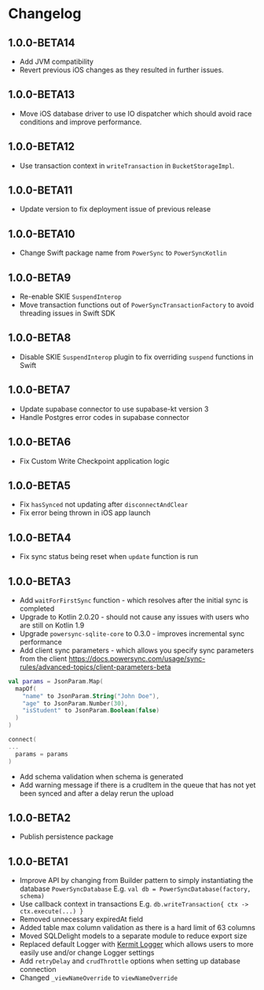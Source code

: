 # Changelog

## 1.0.0-BETA14

* Add JVM compatibility
* Revert previous iOS changes as they resulted in further issues.

## 1.0.0-BETA13

* Move iOS database driver to use IO dispatcher which should avoid race conditions and improve performance.

## 1.0.0-BETA12

* Use transaction context in `writeTransaction` in `BucketStorageImpl`.

## 1.0.0-BETA11

* Update version to fix deployment issue of previous release

## 1.0.0-BETA10

* Change Swift package name from `PowerSync` to `PowerSyncKotlin`

## 1.0.0-BETA9

* Re-enable SKIE `SuspendInterop`
* Move transaction functions out of `PowerSyncTransactionFactory` to avoid threading issues in Swift SDK

## 1.0.0-BETA8

* Disable SKIE `SuspendInterop` plugin to fix overriding `suspend` functions in Swift

## 1.0.0-BETA7

* Update supabase connector to use supabase-kt version 3
* Handle Postgres error codes in supabase connector

## 1.0.0-BETA6

* Fix Custom Write Checkpoint application logic

## 1.0.0-BETA5

* Fix `hasSynced` not updating after `disconnectAndClear`
* Fix error being thrown in iOS app launch

## 1.0.0-BETA4

* Fix sync status being reset when `update` function is run

## 1.0.0-BETA3

* Add `waitForFirstSync` function - which resolves after the initial sync is completed
* Upgrade to Kotlin 2.0.20 - should not cause any issues with users who are still on Kotlin 1.9
* Upgrade `powersync-sqlite-core` to 0.3.0 - improves incremental sync performance
* Add client sync parameters - which allows you specify sync parameters from the client https://docs.powersync.com/usage/sync-rules/advanced-topics/client-parameters-beta
```kotlin
val params = JsonParam.Map(
  mapOf(
    "name" to JsonParam.String("John Doe"),
    "age" to JsonParam.Number(30),
    "isStudent" to JsonParam.Boolean(false)
  )
)

connect(
...
  params = params
)
```
* Add schema validation when schema is generated
* Add warning message if there is a crudItem in the queue that has not yet been synced and after a delay rerun the upload

## 1.0.0-BETA2

* Publish persistence package

## 1.0.0-BETA1

* Improve API by changing from Builder pattern to simply instantiating the database `PowerSyncDatabase`
  E.g. `val db = PowerSyncDatabase(factory, schema)`
* Use callback context in transactions
  E.g. `db.writeTransaction{ ctx -> ctx.execute(...) }`
* Removed unnecessary expiredAt field
* Added table max column validation as there is a hard limit of 63 columns
* Moved SQLDelight models to a separate module to reduce export size
* Replaced default Logger with [Kermit Logger](https://kermit.touchlab.co/) which allows users to more easily use and/or change Logger settings
* Add `retryDelay` and `crudThrottle` options when setting up database connection
* Changed `_viewNameOverride` to `viewNameOverride`
